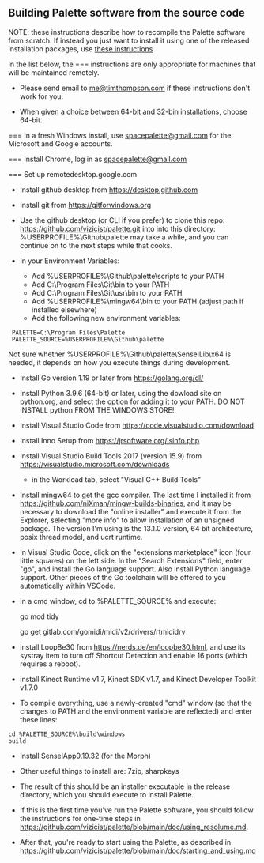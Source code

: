 ## Building Palette software from the source code

NOTE: these instructions describe how
to recompile the Palette software from scratch.
If instead you just want to install it using one of the
released installation packages, use
<a href="https://github.com/vizicist/palette/blob/main/doc/installation.md">these instructions</a>

In the list below, the === instructions are only appropriate for machines that will be maintained remotely.

- Please send email to me@timthompson.com if these instructions don't work for you.

- When given a choice between 64-bit and 32-bin installations, choose 64-bit.

=== In a fresh Windows install, use spacepalette@gmail.com for the Microsoft and Google accounts.

=== Install Chrome, log in as spacepalette@gmail.com

=== Set up remotedesktop.google.com

- Install github desktop from https://desktop.github.com

- Install git from https://gitforwindows.org

- Use the github desktop (or CLI if you prefer) to clone this repo:
      https://github.com/vizicist/palette.git into
  into this directory: 
	%USERPROFILE%\Github\palette
   may take a while, and you can continue on to the next steps while that cooks.

- In your Environment Variables:
	- Add %USERPROFILE%\Github\palette\scripts to your PATH
 	- Add C:\Program Files\Git\bin to your PATH
	- Add C:\Program Files\Git\usr\bin to your PATH
 	- Add %USERPROFILE%\mingw64\bin to your PATH (adjust path if installed elsewhere)
	- Add the following new environment variables:
```
 PALETTE=C:\Program Files\Palette
 PALETTE_SOURCE=%USERPROFILE%\Github\palette
```
Not sure whether %USERPROFILE%\Github\palette\SenselLib\x64 is needed, it depends on how you execute things during development.

- Install Go version 1.19 or later from https://golang.org/dl/

- Install Python 3.9.6 (64-bit) or later, using the dowload site on python.org,
  and select the option for adding it to your PATH.
  DO NOT INSTALL python FROM THE WINDOWS STORE!

- Install Visual Studio Code from https://code.visualstudio.com/download

- Install Inno Setup from https://jrsoftware.org/isinfo.php

- Install Visual Studio Build Tools 2017 (version 15.9) from https://visualstudio.microsoft.com/downloads

	- in the Workload tab, select "Visual C++ Build Tools"
<p>

- Install mingw64 to get the gcc compiler.
The last time I installed it from https://github.com/niXman/mingw-builds-binaries, and it may be necessary to download
the "online installer" and execute it from the Explorer, selecting "more info" to allow installation of an unsigned package.
The version I'm using is the 13.1.0 version, 64 bit architecture, posix thread model, and ucrt runtime.

- In Visual Studio Code, click on the "extensions marketplace" icon (four little squares) on the left side.
  In the "Search Extensions" field, enter "go", and install the Go language support.
  Also install Python language support.
  Other pieces of the Go toolchain will be offered to you automatically within VSCode.

- in a cmd window, cd to %PALETTE_SOURCE% and execute:

	go mod tidy

	go get gitlab.com/gomidi/midi/v2/drivers/rtmididrv

- install LoopBe30 from https://nerds.de/en/loopbe30.html, and use its systray item to
turn off Shortcut Detection and enable 16 ports (which requires a reboot).

- install Kinect Runtime v1.7, Kinect SDK v1.7, and Kinect Developer Toolkit v1.7.0

- To compile everything, use a newly-created "cmd" window (so that the changes to PATH and the environment variable are reflected) and enter these lines:

```
cd %PALETTE_SOURCE%\build\windows
build
```

- Install SenselApp0.19.32 (for the Morph)

- Other useful things to install are:  7zip, sharpkeys
- The result of this should be an installer executable in the release directory,
which you should execute to install Palette.

- If this is the first time you've run the Palette software, you should follow the instructions for one-time steps in
<a href="https://github.com/vizicist/palette/blob/main/doc/using_resolume.md">https://github.com/vizicist/palette/blob/main/doc/using_resolume.md</a>.

- After that, you're ready to start using the Palette, as described in 
<a href="https://github.com/vizicist/palette/blob/main/doc/starting_and_using.md">https://github.com/vizicist/palette/blob/main/doc/starting_and_using.md</a>

